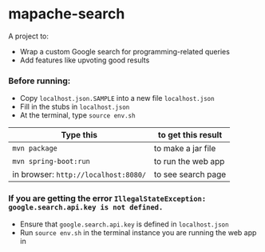 # mapache-search

A project to:
* Wrap a custom Google search for programming-related queries
* Add features like upvoting good results

### Before running:
* Copy `localhost.json.SAMPLE` into a new file `localhost.json`
* Fill in the stubs in `localhost.json`
* At the terminal, type `source env.sh`

| Type this | to get this result |
|-----------|------------|
| `mvn package` | to make a jar file|
| `mvn spring-boot:run` | to run the web app|
| in browser: `http://localhost:8080/` | to see search page |


### If you are getting the error `IllegalStateException: google.search.api.key is not defined.`

* Ensure that `google.search.api.key` is defined in `localhost.json`
* Run `source env.sh` in the terminal instance you are running the web app in